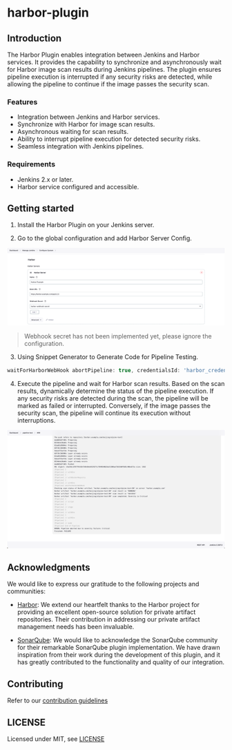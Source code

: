 # harbor-plugin

## Introduction

The Harbor Plugin enables integration between Jenkins and Harbor services. It provides the capability to synchronize and asynchronously wait for Harbor image scan results during Jenkins pipelines. The plugin ensures pipeline execution is interrupted if any security risks are detected, while allowing the pipeline to continue if the image passes the security scan.

### Features

- Integration between Jenkins and Harbor services.
- Synchronize with Harbor for image scan results.
- Asynchronous waiting for scan results.
- Ability to interrupt pipeline execution for detected security risks.
- Seamless integration with Jenkins pipelines.

### Requirements

- Jenkins 2.x or later.
- Harbor service configured and accessible.

## Getting started

1. Install the Harbor Plugin on your Jenkins server.

2. Go to the global configuration and add Harbor Server Config.

![add-harbor-server.png](docs/images/add-harbor-server.png)

> Webhook secret has not been implemented yet, please ignore the configuration.

3. Using Snippet Generator to Generate Code for Pipeline Testing.

```groovy
waitForHarborWebHook abortPipeline: true, credentialsId: 'harbor_credentials', server: 'Harbor Example', severity: 'Critical'
```

4. Execute the pipeline and wait for Harbor scan results. Based on the scan results, dynamically determine the status of the pipeline execution. If any security risks are detected during the scan, the pipeline will be marked as failed or interrupted. Conversely, if the image passes the security scan, the pipeline will continue its execution without interruptions.

![harbor-scan-completed.png](docs/images/harbor-scan-completed.png)

## Acknowledgments

We would like to express our gratitude to the following projects and communities:

- [Harbor](https://goharbor.io/): We extend our heartfelt thanks to the Harbor project for providing an excellent open-source solution for private artifact repositories. Their contribution in addressing our private artifact management needs has been invaluable.

- [SonarQube](https://github.com/jenkinsci/sonarqube-plugin): We would like to acknowledge the SonarQube community for their remarkable SonarQube plugin implementation. We have drawn inspiration from their work during the development of this plugin, and it has greatly contributed to the functionality and quality of our integration.

## Contributing

Refer to our [contribution guidelines](https://github.com/jenkinsci/.github/blob/master/CONTRIBUTING.md)

## LICENSE

Licensed under MIT, see [LICENSE](LICENSE.md)

